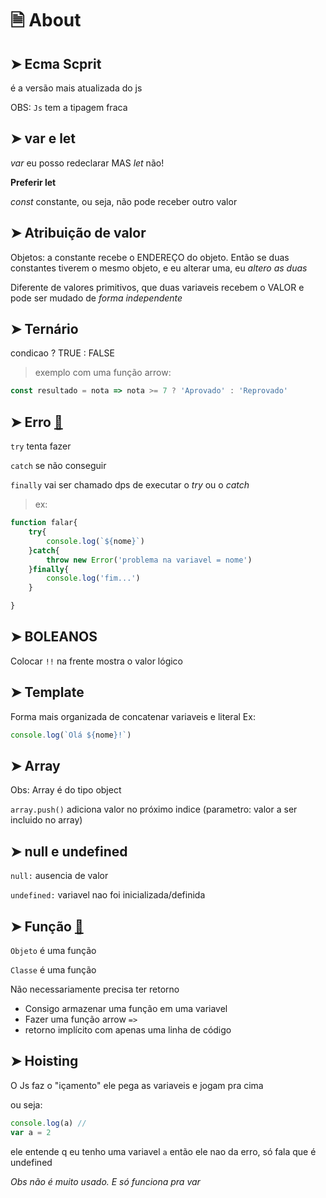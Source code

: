# 🗎 About
## ➤ Ecma Scprit

é a versão mais atualizada do js

OBS: `Js` tem a tipagem fraca

## ➤ var e let

*var* eu posso redeclarar MAS *let* não!

**Preferir let**

*const* constante, ou seja, não pode receber outro valor

## ➤ Atribuição de valor

Objetos: a constante recebe o ENDEREÇO do objeto.
Então se duas constantes tiverem o mesmo objeto, e eu alterar uma, eu *altero as duas*

Diferente de valores primitivos, que duas variaveis recebem o VALOR e pode ser mudado de *forma independente*


## ➤ Ternário

condicao ? TRUE : FALSE
> exemplo com uma função arrow:
```javascript
const resultado = nota => nota >= 7 ? 'Aprovado' : 'Reprovado'
 ```

## ➤ Erro [🔗](https://github.com/RoniDeringer/curso_web_moderno/blob/master/fundamentos_4/erro.js)
`try` tenta fazer

`catch` se não conseguir

`finally` vai ser chamado dps de executar o _try_ ou o _catch_

>ex:
```javascript
function falar{
    try{
        console.log(`${nome}`)
    }catch{
        throw new Error('problema na variavel = nome')
    }finally{
        console.log('fim...')
    }

}
 ```



## ➤ BOLEANOS

Colocar `!!` na frente mostra o valor lógico


## ➤ Template

Forma mais organizada de concatenar variaveis e literal
Ex: 
```javascript
console.log(`Olá ${nome}!`)
 ```

## ➤ Array

Obs: Array é do tipo object

`array.push()` adiciona valor no próximo indice (parametro: valor a ser incluido no array)


## ➤ null e undefined

`null:` ausencia de valor

`undefined:` variavel nao foi inicializada/definida

## ➤ Função [🔗](https://github.com/RoniDeringer/curso_web_moderno/blob/master/fundamentos_4/funcaoAnonima.js)

`Objeto` é uma função

`Classe` é uma função

Não necessariamente precisa ter retorno

* Consigo armazenar uma função em uma variavel
* Fazer uma função arrow `=>`
* retorno implícito com apenas uma linha de código 



## ➤ Hoisting

O Js faz o "içamento" ele pega as variaveis e jogam pra cima

ou seja:
```javascript
console.log(a) // 
var a = 2
```
ele entende q eu tenho uma variavel `a` então ele nao da erro,
só fala que é undefined

_Obs não é muito usado. E só funciona pra var_

